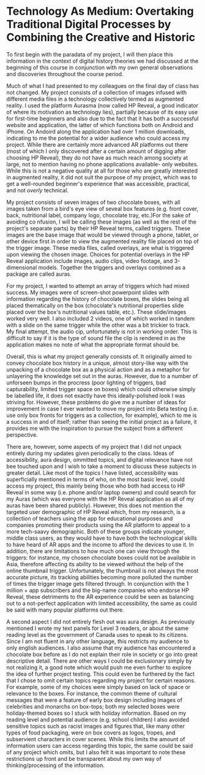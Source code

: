 # Technology As Medium: Overtaking Traditional Digital Processes by Combining the Creative and Historic

To first begin with the paradata of my project, I will then place this information in the context of digital history theories we had discussed at the beginning of this course in conjunction with my own general observations and discoveries throughout the course period.

Much of what I had presented to my colleagues on the final day of class has not changed. My project consists of a collection of images infused with different media files in a technology collectively termed as augmented reality. I used the platform Aurasma (now called HP Reveal, a good indicator of where its motivation as technology lies), partially because of its easy use for first-time beginners and also due to the fact that it has both a successful website and application, the latter of which functions both on Android and iPhone. On Andoird along the application had over 1 million downloads, indicating to me the potential for a wider audience who could access my project. While there are certainly more advanced AR platforms out there (most of which I only discovered after a certain amount of digging after choosing HP Reveal), they do not have as much reach among society at large, not to mention having no phone applications available- only websites. While this is not a negative quality at all for those who are greatly interested in augmented reality, it did not suit the purpose of my project, which was to get a well-rounded beginner's experience that was accessible, practical, and not _overly_ technical.

My project consists of seven images of two chocolate boxes, with all images taken from a bird's eye view of seveal box features (e.g. front cover, back, nutritional label, company logo, chocolate tray, etc.)For the sake of avoiding co nfusion, I will be calling these images (as well as the rest of the project's separate parts) by their HP Reveal terms, called triggers. These images are the base image that would be viewed through a phone, tablet, or other device first in order to view the augmented reality file placed on top of the trigger image. These media files, called overlays, are what is triggered upon viewing the chosen image. Choices for potential overlays in the HP Reveal application include images, audio clips, video footage, and 3-dimensional models. Together the triggers and overlays combined as a package are called auras.

For my project, I wanted to attempt an array of triggers which had mixed success. My images were of screen-shot powerpoint slides with information regarding the history of chocolate boxes, the slides being all placed thematically on the box (chocolate's nutritional properties slide placed over the box's nutritional values table, etc.). These slide/images worked very well. I also included 2 videos, one of which worked in tandem with a slide on the same trigger while the other was a bit trickier to track. My final attempt, the audio cip, unfortunately is not in working order. This is difficult to say if it is the type of sound file the clip is rendered in as the application makes no note of what the appropriate format should be.

Overall, this is what my project generally consists of. It originally aimed to convey chocolate box history in a unique, almost story-like way with the unpacking of a chocolate box as a physical action and as a metaphor for unlayering the knowledge set out in the auras. However, due to a number of unforseen bumps in the procress (poor lighting of triggers, bad capturability, limited trigger space on boxes) which could otherwise simply be labelled life, it does not exactly have this ideally-polished look I was striving for. However, these problems do give me a number of ideas for improvement in case I ever wanted to move my project into Beta testing (i.e. use only box fronts for triggers as a collection, for example), which to me is a success in and of itself; rather than seeing the initial project as a failure, it provides me with the inspiration to pursue the subject from a different perspective.

There are, however, some aspects of my project that I did not unpack entirely during my updates given periodically to the class. Ideas of accessibility, aura design, ommitted topics, and digital relevance have not bee touched upon and I wish to take a moment to discuss these subjects in greater detail. Like most of the topics I have listed, accessibility was superficially mentioned in terms of who, on the most basic level, could access my project, this mainly being those who both had access to HP Reveal in some way (i.e. phone and/or laptop owners) and could search for my Auras (which was everyone with the HP Reveal application as all of my auras have been shared publicly). However, this does not mention the targeted user demographic of HP Reveal which, from my research, is a collection of teachers using the app for educational purposes and companies promoting their products using the AR platform to appeal to a more tech-saavy demographic. Both of these groups indicate younger, middle class users, as they would have to have both the technological skills to have heard of AR apps and the income to afford the devices to use it. In addition, there are limitations to how much one can view through the triggers: for instance, my chosen chocolate boxes could not be available in Asia, therefore affecting its ability to be viewed without the help of the online thumbnail trigger. Unfortunately, the thumbnail is not always the most accurate picture, its tracking abilities becoming more polluted the number of times the trigger image gets filtered through. In conjunction with the 1 million + app subscribers and the big-name companies who endorse HP Reveal, these detriments to the AR experience could be seen as balancing out to a not-perfect application with limited accessibility, the same as could be said with many popular platforms out there.

A second aspect I did not entirely flesh out was aura design. As previously mentioned I wrote my text panels for Level 3 readers, or about the same reading level as the government of Canada uses to speak to its citizens. Since I am not fluent in any other language, this restricts my audience to only english audiences. I also assume that my audience has encountered a chocolate box before as I do not explain their role in society or go into great descriptive detail. There are other ways I could be exclusionary simply by not realizing it, a good note which would push me even further to explore the idea of further project testing. This could even be furthered by the fact that I chose to omit certain topics regarding my project for certain reasons. For example, some of my choices were simply based on lack of space or relevance to the boxes. For instance, the common theme of cultural messages that were a feature of early box design including images of celebrities and monarchs on box-tops; both my selected boxes were holiday-themed boxes so I stuck with holiday information. Based on my reading level and potential audience (e.g. school children) I also avoided sensitive topics such as racist images and figures that, like many other types of food packaging, were on box covers as logos, tropes, and subservient characters in cover scenes. While this limits the amount of information users can access regarding this topic, the same could be said of any project which omits, but I also felt it was important to note these restrictions up front and be transparent about my own way of thinking/processing of the information.

